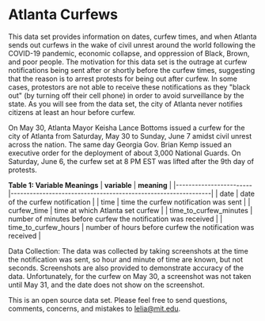 # Atlanta Curfews
This data set provides information on dates, curfew times, and when Atlanta sends out curfews in the wake of civil unrest around the world following the COVID-19 pandemic, economic collapse, and oppression of Black, Brown, and poor people. The motivation for this data set is the outrage at curfew notifications being sent after or shortly before the curfew times, suggesting that the reason is to arrest protests for being out after curfew. In some cases, protestors are not able to receive these notifications as they "black out" (by turning off their cell phone) in order to avoid surveillance by the state. As you will see from the data set, the city of Atlanta never notifies citizens at least an hour before curfew.

On May 30, Atlanta Mayor Keisha Lance Bottoms issued a curfew for the city of Atlanta from Saturday, May 30 to Sunday, June 7 amidst civil unrest across the nation. The same day Georgia Gov. Brian Kemp issued an executive order for the deployment of about 3,000 National Guards. On Saturday, June 6, the curfew set at 8 PM EST was lifted after the 9th day of protests. 

**Table 1: Variable Meanings**
| **variable**           | **meaning**                                                   |
|------------------------|---------------------------------------------------------------|
| date                   | date of the curfew notification                               |
| time                   | time the curfew notification was sent                         |
| curfew_time            | time at which Atlanta set curfew                              |
| time_to_curfew_minutes | number of minutes before curfew the notification was received |
| time_to_curfew_hours   | number of hours before curfew the notification was received   |

Data Collection: The data was collected by taking screenshots at the time the notification was sent, so hour and minute of time are known, but not seconds. Screenshots are also provided to demonstrate accuracy of the data. Unfortunately, for the curfew on May 30, a screenshot was not taken until May 31, and the date does not show on the screenshot. 

This is an open source data set. Please feel free to send questions, comments, concerns, and mistakes to lelia@mit.edu.
